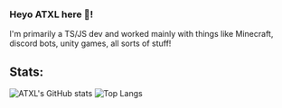 [](https://user-images.githubusercontent.com/49346095/208322027-6a66ca4f-9c96-42a2-8b9b-910204679195.png)
### Heyo ATXL here 👋!

I'm primarily a TS/JS dev and worked mainly with things like Minecraft, discord bots, unity games, all sorts of stuff! 

## Stats:
![ATXL's GitHub stats](https://github-readme-stats.vercel.app/api?username=ATXLtheAxolotl&show_icons=true&theme=react)
![Top Langs](https://github-readme-stats.vercel.app/api/top-langs/?username=ATXLtheAxolotl&layout=compact&theme=react)
